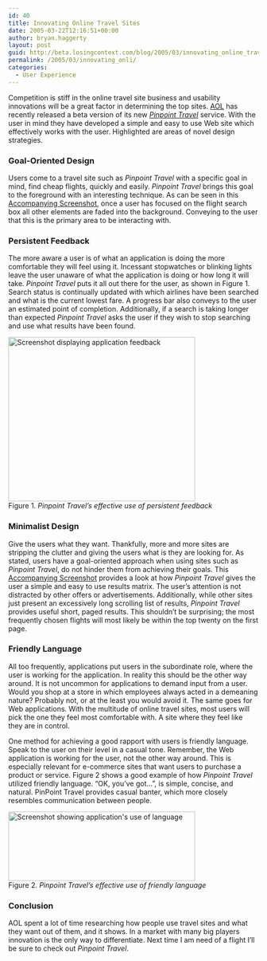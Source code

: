 ```yaml
---
id: 40
title: Innovating Online Travel Sites
date: 2005-03-22T12:16:51+00:00
author: bryan.haggerty
layout: post
guid: http://beta.losingcontext.com/blog/2005/03/innovating_online_travel_sites.php
permalink: /2005/03/innovating_onli/
categories:
  - User Experience
---
```

Competition is stiff in the online travel site business and usability innovations will be a great factor in determining the top sites. [AOL](http://www.aol.com) has recently released a beta version of its new [_Pinpoint Travel_](http://www.pinpointtravel.com) service. With the user in mind they have developed a simple and easy to use Web site which effectively works with the user. Highlighted are areas of novel design strategies.

### Goal-Oriented Design

Users come to a travel site such as _Pinpoint Travel_ with a specific goal in mind, find cheap flights, quickly and easily. _Pinpoint Travel_ brings this goal to the foreground with an interesting technique. As can be seen in this [Accompanying Screenshot](/blog/wp-content/uploads/legacy/pinpoint-goals.php), once a user has focused on the flight search box all other elements are faded into the background. Conveying to the user that this is the primary area to be interacting with.

### Persistent Feedback

The more aware a user is of what an application is doing the more comfortable they will feel using it. Incessant stopwatches or blinking lights leave the user unaware of what the application is doing or how long it will take. _Pinpoint Travel_ puts it all out there for the user, as shown in Figure 1. Search status is continually updated with which airlines have been searched and what is the current lowest fare. A progress bar also conveys to the user an estimated point of completion. Additionally, if a search is taking longer than expected _Pinpoint Travel_ asks the user if they wish to stop searching and use what results have been found.

<p class="figure-centered">
  <img src="http://www.losingcontext.com/blog/wp-content/uploads/legacy/pinpoint-feedback.gif" alt="Screenshot displaying application feedback" height="330" width="376" /><br /> Figure 1. <em>Pinpoint Travel&#8217;s effective use of persistent feedback</em>
</p>

### Minimalist Design

Give the users what they want. Thankfully, more and more sites are stripping the clutter and giving the users what is they are looking for. As stated, users have a goal-oriented approach when using sites such as _Pinpoint Travel_, do not hinder them from achieving their goals. This [Accompanying Screenshot](/blog/wp-content/uploads/legacy/pinpoint-layout.php) provides a look at how _Pinpoint Travel_ gives the user a simple and easy to use results matrix. The user&#8217;s attention is not distracted by other offers or advertisements. Additionally, while other sites just present an excessively long scrolling list of results, _Pinpoint Travel_ provides useful short, paged results. This shouldn&#8217;t be surprising; the most frequently chosen flights will most likely be within the top twenty on the first page.

### Friendly Language

All too frequently, applications put users in the subordinate role, where the user is working for the application. In reality this should be the other way around. It is not uncommon for applications to demand input from a user. Would you shop at a store in which employees always acted in a demeaning nature? Probably not, or at the least you would avoid it. The same goes for Web applications. With the multitude of online travel sites, most users will pick the one they feel most comfortable with. A site where they feel like they are in control.

One method for achieving a good rapport with users is friendly language. Speak to the user on their level in a casual tone. Remember, the Web application is working for the user, not the other way around. This is especially relevant for e-commerce sites that want users to purchase a product or service. Figure 2 shows a good example of how _Pinpoint Travel_ utilized friendly language. &#8220;OK, you&#8217;ve got&#8230;&#8221;, is simple, concise, and natural. PinPoint Travel provides casual banter, which more closely resembles communication between people.

<p class="figure-centered">
  <img src="http://www.losingcontext.com/blog/wp-content/uploads/legacy/pinpoint-language.gif" alt="Screenshot showing application's use of language" height="139" width="376" /><br /> Figure 2. <em>Pinpoint Travel&#8217;s effective use of friendly language</em>
</p>

### Conclusion

AOL spent a lot of time researching how people use travel sites and what they want out of them, and it shows. In a market with many big players innovation is the only way to differentiate. Next time I am need of a flight I&#8217;ll be sure to check out _Pinpoint Travel_.